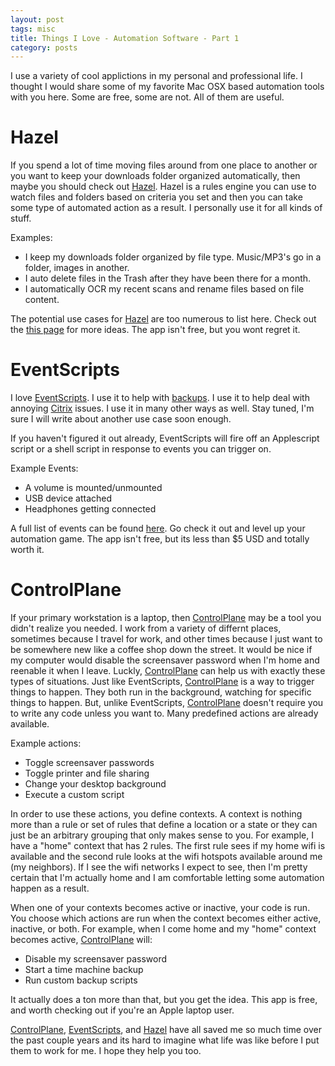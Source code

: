 ```yaml
---
layout: post
tags: misc 
title: Things I Love - Automation Software - Part 1 
category: posts
---
```


I use a variety of cool applictions in my personal and professional life.  I thought I would share some of my favorite Mac OSX based automation tools with you here.  Some are free, some are not.  All of them are useful.


# Hazel

If you spend a lot of time moving files around from one place to another or you want to keep your downloads folder organized automatically, then maybe you should check out [Hazel](http://www.noodlesoft.com/hazel.php).  Hazel is a rules engine you can use to watch files and folders based on criteria you set and then you can take some type of automated action as a result. I personally use it for all kinds of stuff.

Examples:

* I keep my downloads folder organized by file type.  Music/MP3's go in a folder, images in another.
* I auto delete files in the Trash after they have been there for a month.
* I automatically OCR my recent scans and rename files based on file content.

The potential use cases for [Hazel](http://www.noodlesoft.com/hazel.php) are too numerous to list here.  Check out the [this page](http://www.noodlesoft.com/buzz.php) for more ideas.  The app isn't free, but you wont regret it. 

# EventScripts

I love [EventScripts](http://www.mousedown.net/mouseware/EventScripts.html).  I use it to help with [backups]({{site.baseurl}}/posts/backup-phase-1.html).  I use it to help deal with annoying [Citrix]({{site.baseurl}}/posts/citrix_on_the_mac_needs_help_sometimes.html) issues. I use it in many other ways as well.  Stay tuned, I'm sure I will write about another use case soon enough.

If you haven't figured it out already, EventScripts will fire off an Applescript script or a shell script in response to events you can trigger on.

Example Events:

* A volume is mounted/unmounted
* USB device attached
* Headphones getting connected

A full list of events can be found [here](http://mousedown.net/mouseware/Event_Parameters.html).  Go check it out and level up your automation game.  The app isn't free, but its less than $5 USD and totally worth it.

# ControlPlane

If your primary workstation is a laptop, then [ControlPlane](http://www.controlplaneapp.com/) may be a tool you didn't realize you needed.   I work from a variety of differnt places, sometimes because I travel for work, and other times because I just want to be somewhere new like a coffee shop down the street.  It would be nice if my computer would disable the screensaver password when I'm home and reenable it when I leave.  Luckly, [ControlPlane](http://www.controlplaneapp.com/) can help us with exactly these types of situations. Just like EventScripts, [ControlPlane](http://www.controlplaneapp.com/) is a way to trigger things to happen.  They both run in the background, watching for specific things to happen.  But, unlike EventScripts, [ControlPlane](http://www.controlplaneapp.com/) doesn't require you to write any code unless you want to. Many predefined actions are already available.  

Example actions:
 
* Toggle screensaver passwords
* Toggle printer and file sharing
* Change your desktop background
* Execute a custom script

In order to use these actions, you define contexts. A context is nothing more than a rule or set of rules that define a location or a state or they can just be an arbitrary grouping that only makes sense to you.  For example, I have a "home" context that has 2 rules. The first rule sees if my home wifi is available and the second rule looks at the wifi hotspots available around me (my neighbors).  If I see the wifi networks I expect to see, then I'm pretty certain that I'm actually home and I am comfortable letting some automation happen as a result.

When one of your contexts becomes active or inactive, your code is run.  You choose which actions are run when the context becomes either active, inactive, or both.  For example, when I come home and my "home" context becomes active, [ControlPlane](http://www.controlplaneapp.com/) will:

* Disable my screensaver password
* Start a time machine backup
* Run custom backup scripts

It actually does a ton more than that, but you get the idea.  This app is free, and worth checking out if you're an Apple laptop user.


[ControlPlane](http://www.controlplaneapp.com/), [EventScripts](http://www.mousedown.net/mouseware/EventScripts.html), and [Hazel](http://www.noodlesoft.com/hazel.php) have all saved me so much time over the past couple years and its hard to imagine what life was like before I put them to work for me.  I hope they help you too.
